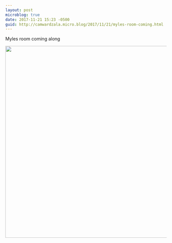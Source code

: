 ```yaml
---
layout: post
microblog: true
date: 2017-11-21 15:23 -0500
guid: http://camwardzala.micro.blog/2017/11/21/myles-room-coming.html
---
```

Myles room coming along

<img src="http://camwardzala.com/uploads/2018/b26c36eae3.jpg" width="600" height="600" />
